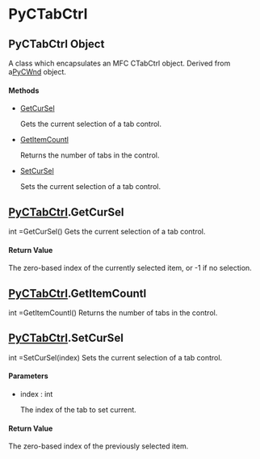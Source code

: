 # PyCTabCtrl

## PyCTabCtrl Object



A class which encapsulates an MFC CTabCtrl object\.  Derived from a[PyCWnd](#pycwnd) object\.

#### Methods


  - [GetCurSel](PyCTabCtrl.md#pyctabctrlgetcursel)

    Gets the current selection of a tab control\.&nbsp;

  - [GetItemCountl](PyCTabCtrl.md#pyctabctrlgetitemcountl)

    Returns the number of tabs in the control\.&nbsp;

  - [SetCurSel](PyCTabCtrl.md#pyctabctrlsetcursel)

    Sets the current selection of a tab control\.&nbsp;

## [PyCTabCtrl](#pyctabctrl)\.GetCurSel



int =GetCurSel\(\)
Gets the current selection of a tab control\.

#### Return Value
The zero-based index of the currently selected item, or -1 if no selection\.

## [PyCTabCtrl](#pyctabctrl)\.GetItemCountl



int =GetItemCountl\(\)
Returns the number of tabs in the control\.

## [PyCTabCtrl](#pyctabctrl)\.SetCurSel



int =SetCurSel\(index\)
Sets the current selection of a tab control\.

#### Parameters


  - index : int

    The index of the tab to set current\.

#### Return Value
The zero-based index of the previously selected item\.